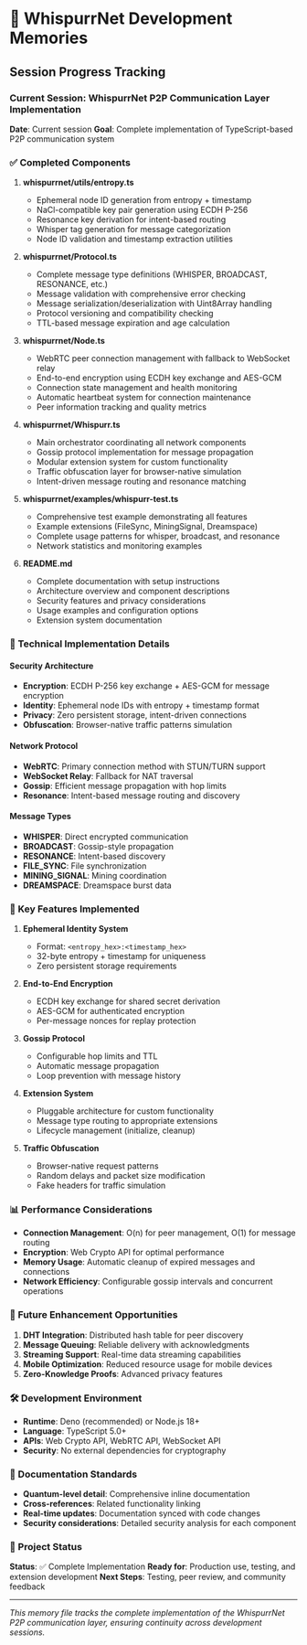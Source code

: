 # 🧠 WhispurrNet Development Memories

## Session Progress Tracking

### Current Session: WhispurrNet P2P Communication Layer Implementation

**Date**: Current session
**Goal**: Complete implementation of TypeScript-based P2P communication system

### ✅ Completed Components

1. **whispurrnet/utils/entropy.ts**
   - Ephemeral node ID generation from entropy + timestamp
   - NaCl-compatible key pair generation using ECDH P-256
   - Resonance key derivation for intent-based routing
   - Whisper tag generation for message categorization
   - Node ID validation and timestamp extraction utilities

2. **whispurrnet/Protocol.ts**
   - Complete message type definitions (WHISPER, BROADCAST, RESONANCE, etc.)
   - Message validation with comprehensive error checking
   - Message serialization/deserialization with Uint8Array handling
   - Protocol versioning and compatibility checking
   - TTL-based message expiration and age calculation

3. **whispurrnet/Node.ts**
   - WebRTC peer connection management with fallback to WebSocket relay
   - End-to-end encryption using ECDH key exchange and AES-GCM
   - Connection state management and health monitoring
   - Automatic heartbeat system for connection maintenance
   - Peer information tracking and quality metrics

4. **whispurrnet/Whispurr.ts**
   - Main orchestrator coordinating all network components
   - Gossip protocol implementation for message propagation
   - Modular extension system for custom functionality
   - Traffic obfuscation layer for browser-native simulation
   - Intent-driven message routing and resonance matching

5. **whispurrnet/examples/whispurr-test.ts**
   - Comprehensive test example demonstrating all features
   - Example extensions (FileSync, MiningSignal, Dreamspace)
   - Complete usage patterns for whisper, broadcast, and resonance
   - Network statistics and monitoring examples

6. **README.md**
   - Complete documentation with setup instructions
   - Architecture overview and component descriptions
   - Security features and privacy considerations
   - Usage examples and configuration options
   - Extension system documentation

### 🔧 Technical Implementation Details

#### Security Architecture
- **Encryption**: ECDH P-256 key exchange + AES-GCM for message encryption
- **Identity**: Ephemeral node IDs with entropy + timestamp format
- **Privacy**: Zero persistent storage, intent-driven connections
- **Obfuscation**: Browser-native traffic patterns simulation

#### Network Protocol
- **WebRTC**: Primary connection method with STUN/TURN support
- **WebSocket Relay**: Fallback for NAT traversal
- **Gossip**: Efficient message propagation with hop limits
- **Resonance**: Intent-based message routing and discovery

#### Message Types
- **WHISPER**: Direct encrypted communication
- **BROADCAST**: Gossip-style propagation
- **RESONANCE**: Intent-based discovery
- **FILE_SYNC**: File synchronization
- **MINING_SIGNAL**: Mining coordination
- **DREAMSPACE**: Dreamspace burst data

### 🎯 Key Features Implemented

1. **Ephemeral Identity System**
   - Format: `<entropy_hex>:<timestamp_hex>`
   - 32-byte entropy + timestamp for uniqueness
   - Zero persistent storage requirements

2. **End-to-End Encryption**
   - ECDH key exchange for shared secret derivation
   - AES-GCM for authenticated encryption
   - Per-message nonces for replay protection

3. **Gossip Protocol**
   - Configurable hop limits and TTL
   - Automatic message propagation
   - Loop prevention with message history

4. **Extension System**
   - Pluggable architecture for custom functionality
   - Message type routing to appropriate extensions
   - Lifecycle management (initialize, cleanup)

5. **Traffic Obfuscation**
   - Browser-native request patterns
   - Random delays and packet size modification
   - Fake headers for traffic simulation

### 📊 Performance Considerations

- **Connection Management**: O(n) for peer management, O(1) for message routing
- **Encryption**: Web Crypto API for optimal performance
- **Memory Usage**: Automatic cleanup of expired messages and connections
- **Network Efficiency**: Configurable gossip intervals and concurrent operations

### 🔮 Future Enhancement Opportunities

1. **DHT Integration**: Distributed hash table for peer discovery
2. **Message Queuing**: Reliable delivery with acknowledgments
3. **Streaming Support**: Real-time data streaming capabilities
4. **Mobile Optimization**: Reduced resource usage for mobile devices
5. **Zero-Knowledge Proofs**: Advanced privacy features

### 🛠️ Development Environment

- **Runtime**: Deno (recommended) or Node.js 18+
- **Language**: TypeScript 5.0+
- **APIs**: Web Crypto API, WebRTC API, WebSocket API
- **Security**: No external dependencies for cryptography

### 📝 Documentation Standards

- **Quantum-level detail**: Comprehensive inline documentation
- **Cross-references**: Related functionality linking
- **Real-time updates**: Documentation synced with code changes
- **Security considerations**: Detailed security analysis for each component

### 🎉 Project Status

**Status**: ✅ Complete Implementation
**Ready for**: Production use, testing, and extension development
**Next Steps**: Testing, peer review, and community feedback

---

*This memory file tracks the complete implementation of the WhispurrNet P2P communication layer, ensuring continuity across development sessions.* 